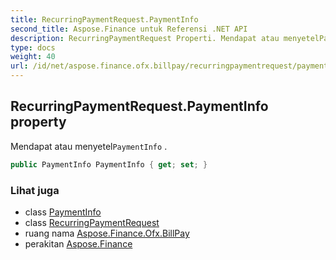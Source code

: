 ```yaml
---
title: RecurringPaymentRequest.PaymentInfo
second_title: Aspose.Finance untuk Referensi .NET API
description: RecurringPaymentRequest Properti. Mendapat atau menyetelPaymentInfo .
type: docs
weight: 40
url: /id/net/aspose.finance.ofx.billpay/recurringpaymentrequest/paymentinfo/
---
```

## RecurringPaymentRequest.PaymentInfo property

Mendapat atau menyetel`PaymentInfo` .

```csharp
public PaymentInfo PaymentInfo { get; set; }
```

### Lihat juga

* class [PaymentInfo](../../paymentinfo/)
* class [RecurringPaymentRequest](../)
* ruang nama [Aspose.Finance.Ofx.BillPay](../../recurringpaymentrequest/)
* perakitan [Aspose.Finance](../../../)


